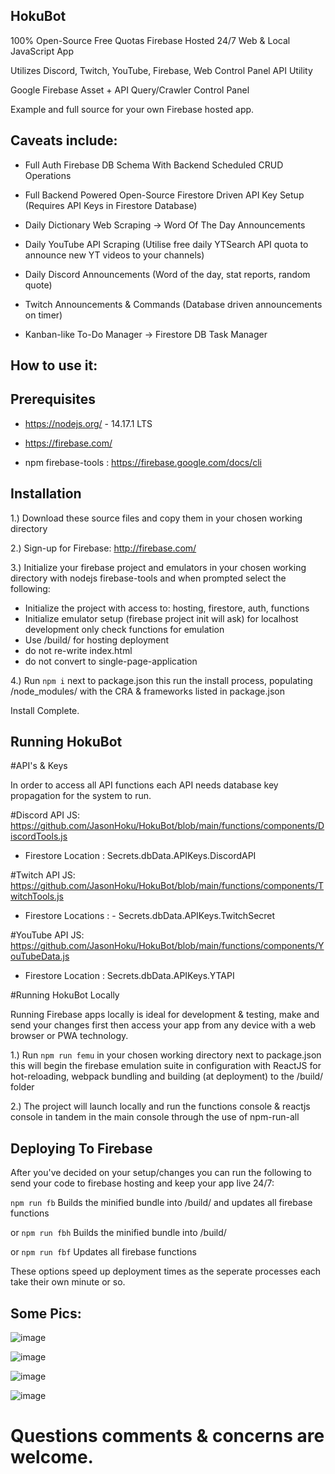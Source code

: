 
## HokuBot

100% Open-Source Free Quotas Firebase Hosted 24/7 Web & Local JavaScript App

Utilizes Discord, Twitch, YouTube, Firebase, Web Control Panel API Utility

Google Firebase Asset + API Query/Crawler Control Panel

Example and full source for your own Firebase hosted app.


## Caveats include:

- Full Auth Firebase DB Schema With Backend Scheduled CRUD Operations

- Full Backend Powered Open-Source Firestore Driven API Key Setup (Requires API Keys in Firestore Database)

- Daily Dictionary Web Scraping -> Word Of The Day Announcements

- Daily YouTube API Scraping (Utilise free daily YTSearch API quota to announce new YT videos to your channels)

- Daily Discord Announcements (Word of the day, stat reports, random quote)

- Twitch Announcements & Commands (Database driven announcements on timer)

- Kanban-like To-Do Manager -> Firestore DB Task Manager



## How to use it:

## Prerequisites

- https://nodejs.org/ -  14.17.1 LTS

- https://firebase.com/

- npm firebase-tools :
https://firebase.google.com/docs/cli

## Installation

1.) Download these source files and copy them in your chosen working directory


2.) Sign-up for Firebase:
http://firebase.com/


3.) Initialize your firebase project and emulators in your chosen working directory with nodejs firebase-tools and when prompted select the following:
- Initialize the project with access to: hosting, firestore, auth, functions
- Initialize emulator setup (firebase project init will ask) for localhost development only check functions for emulation
- Use /build/ for hosting deployment
- do not re-write index.html
- do not convert to single-page-application


4.) Run `npm i` next to package.json
this run the install process, populating /node_modules/ with the CRA & frameworks listed in package.json


Install Complete.


## Running HokuBot

#API's & Keys

In order to access all API functions each API needs database key propagation for the system to run.

#Discord API JS: https://github.com/JasonHoku/HokuBot/blob/main/functions/components/DiscordTools.js

- Firestore Location : Secrets.dbData.APIKeys.DiscordAPI

#Twitch API JS: https://github.com/JasonHoku/HokuBot/blob/main/functions/components/TwitchTools.js

- Firestore Locations : - Secrets.dbData.APIKeys.TwitchSecret

#YouTube API JS: https://github.com/JasonHoku/HokuBot/blob/main/functions/components/YouTubeData.js

- Firestore Location : Secrets.dbData.APIKeys.YTAPI




#Running HokuBot Locally

Running Firebase apps locally is ideal for development & testing, make and send your changes first then access your app from any device with a web browser or PWA technology.

1.) Run `npm run femu` in your chosen working directory next to package.json
this will begin the firebase emulation suite in configuration with ReactJS for hot-reloading, webpack bundling and building (at deployment) to the /build/ folder


2.) The project will launch locally and run the functions console & reactjs console in tandem in the main console through the use of npm-run-all 




## Deploying To Firebase

After you've decided on your setup/changes you can run the following to send your code to firebase hosting and keep your app live 24/7:

`npm run fb`
Builds the minified bundle into /build/ and updates all firebase functions

or
`npm run fbh`
Builds the minified bundle into /build/ 

or
`npm run fbf`
Updates all firebase functions

These options speed up deployment times as the seperate processes each take their own minute or so.


## Some Pics:

![image](https://user-images.githubusercontent.com/6715569/123181437-ffc7da00-d428-11eb-9bd5-57f934f9ef62.png)


![image](https://user-images.githubusercontent.com/6715569/123181483-1d953f00-d429-11eb-93d6-d244d2ec7050.png)


![image](https://user-images.githubusercontent.com/6715569/123477332-987d6780-d599-11eb-8fc8-a2798d8a89d8.png)


![image](https://user-images.githubusercontent.com/6715569/123477354-a16e3900-d599-11eb-86ad-f3393f0fbb1b.png)



# Questions comments & concerns are welcome.

